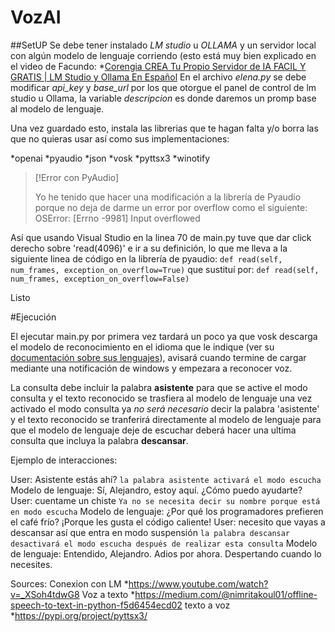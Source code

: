 # VozAI


##SetUP
Se debe tener instalado *LM studio* u *OLLAMA* y un servidor local con algún modelo de lenguaje corriendo (esto está muy bien explicado en el video de Facundo: *[Corengia CREA Tu Propio Servidor de IA FACIL Y GRATIS | LM Studio y Ollama En Español](https://www.youtube.com/watch?v=_XSoh4tdwG8)
En el archivo *elena.py* se debe modificar *api_key* y *base_url* por los que otorgue el panel de control de lm studio u Ollama, la variable *descripcion* es donde daremos un promp base al modelo de lenguaje.


Una vez guardado esto, instala las librerias que te hagan falta y/o borra las que no quieras usar así como sus implementaciones:

*openai
*pyaudio
*json 
*vosk 
*pyttsx3 
*winotify 

>[!Error con PyAudio]
   >
   >Yo he tenido que hacer una modificación a la librería de Pyaudio porque no deja de darme un error por overflow como el siguiente: OSError: [Errno -9981] Input overflowed

Así que usando Visual Studio en la linea 70 de main.py tuve que dar click derecho sobre 'read(4096)' e ir a su definición, lo que me lleva a la siguiente linea de código en la librería de pyaudio:
`def read(self, num_frames, exception_on_overflow=True)`
que sustituí por:
`def read(self, num_frames, exception_on_overflow=False)`

Listo

#Ejecución

El ejecutar main.py por primera vez tardará un poco ya que vosk descarga el modelo de reconocimiento en el idioma que le indique (ver su [documentación sobre sus lenguajes](https://alphacephei.com/vosk/models)), avisará cuando termine de cargar mediante una notificación de windows y empezara a reconocer voz.

La consulta debe incluir la palabra **asistente** para que se active el modo consulta y el texto reconocido se trasfiera al modelo de lenguaje
una vez activado el modo consulta ya *no será necesario* decir la palabra 'asistente' y el texto reconocido se tranferirá directamente al modelo de lenguaje
para que el modelo de lenguaje deje de escuchar deberá hacer una ultima consulta que incluya la palabra **descansar**.


Ejemplo de interacciones:

User: Asistente estás ahí? `la palabra asistente activará el modo escucha`
Modelo de lenguaje: Sí, Alejandro, estoy aquí. ¿Cómo puedo ayudarte?
User: cuentame un chiste `Ya no se necesita decir su nombre porque está en modo escucha`
Modelo de lenguaje: ¿Por qué los programadores prefieren el café frío? ¡Porque les gusta el código caliente!
User: necesito que vayas a descansar así que entra en modo suspensión `la palabra descansar desactivará el modo escucha después de realizar esta consulta`
Modelo de lenguaje: Entendido, Alejandro. Adios por ahora.  Despertando cuando lo necesites.

Sources:
Conexion con LM
*https://www.youtube.com/watch?v=_XSoh4tdwG8
Voz a texto
*https://medium.com/@nimritakoul01/offline-speech-to-text-in-python-f5d6454ecd02
texto a voz
*https://pypi.org/project/pyttsx3/
